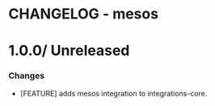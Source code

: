 # CHANGELOG - mesos

1.0.0/ Unreleased
==================

### Changes

* [FEATURE] adds mesos integration to integrations-core.


